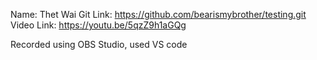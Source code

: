 Name: Thet Wai
Git Link: https://github.com/bearismybrother/testing.git
Video Link: https://youtu.be/5qzZ9h1aGQg 

Recorded using OBS Studio, used VS code